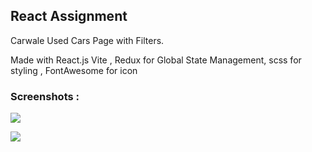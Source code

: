 ## React Assignment 

Carwale Used Cars Page with Filters.

Made with React.js Vite , Redux for Global State Management, scss for styling , FontAwesome for icon

### Screenshots :

![](https://i.imgur.com/iiEQzEO.png)

![](https://i.imgur.com/GvC1bwA.png)